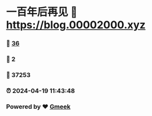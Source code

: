 # 一百年后再见 :link: https://blog.00002000.xyz 
### :page_facing_up: [36](https://blog.00002000.xyz/tag.html) 
### :speech_balloon: 2 
### :hibiscus: 37253 
### :alarm_clock: 2024-04-19 11:43:48 
### Powered by :heart: [Gmeek](https://github.com/Meekdai/Gmeek)
